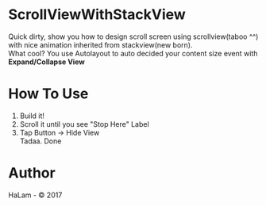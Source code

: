 # ScrollViewWithStackView
Quick dirty, show you how to design scroll screen using scrollview(taboo ^^) with nice animation inherited from stackview(new born).
<br>What cool? You use Autolayout to auto decided your content size event with <b>
Expand/Collapse View</b> </br>

# How To Use
1. Build it!
2. Scroll it until you see "Stop Here" Label
3. Tap Button -> Hide View
<br>Tadaa. Done </br>

# Author
HaLam - © 2017
